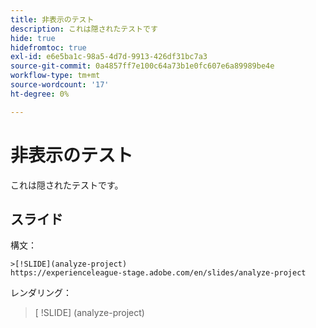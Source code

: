 ```yaml
---
title: 非表示のテスト
description: これは隠されたテストです
hide: true
hidefromtoc: true
exl-id: e6e5ba1c-98a5-4d7d-9913-426df31bc7a3
source-git-commit: 0a4857ff7e100c64a73b1e0fc607e6a89989be4e
workflow-type: tm+mt
source-wordcount: '17'
ht-degree: 0%

---
```


# 非表示のテスト

これは隠されたテストです。

## スライド

構文：

```
>[!SLIDE](analyze-project)
https://experienceleague-stage.adobe.com/en/slides/analyze-project
```

レンダリング：

>[ !SLIDE] (analyze-project)

